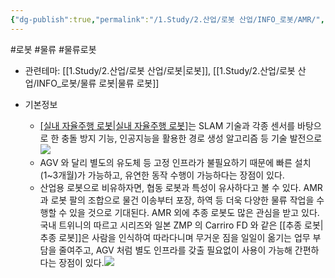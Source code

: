 ```yaml
---
{"dg-publish":true,"permalink":"/1.Study/2.산업/로봇 산업/INFO_로봇/AMR/","created":"2024-11-20T21:02:28.009+09:00","updated":"2025-06-03T20:07:20.095+09:00"}
---
```


#로봇 #물류 #물류로봇

- 관련테마: [[1.Study/2.산업/로봇 산업/로봇\|로봇]], [[1.Study/2.산업/로봇 산업/INFO_로봇/물류 로봇\|물류 로봇]]

- 기본정보
	- [[실내 자율주행 로봇\|실내 자율주행 로봇]](AMR)는 SLAM 기술과 각종 센서를 바탕으로 한 충돌 방지 기능, 인공지능을 활용한 경로 생성 알고리즘 등 기술 발전으로![](https://i.imgur.com/qPOoc19.png)
	- AGV 와 달리 별도의 유도체 등 고정 인프라가 불필요하기 때문에 빠른 설치(1~3개월)가 가능하고, 유연한 동작 수행이 가능하다는 장점이 있다. 
	- 산업용 로봇으로 비유하자면, 협동 로봇과 특성이 유사하다고 볼 수 있다. AMR 과 로봇 팔의 조합으로 물건 이송부터 포장, 하역 등 더욱 다양한 물류 작업을 수행할 수 있을 것으로 기대된다. AMR 외에 추종 로봇도 많은 관심을 받고 있다. 국내 트위니의 따르고 시리즈와 일본 ZMP 의 Carriro FD 와 같은 [[추종 로봇\|추종 로봇]]은 사람을 인식하여 따라다니며 무거운 짐을 일일이 옮기는 업무 부담을 줄여주고, AGV 처럼 별도 인프라를 갖출 필요없이 사용이 가능해 간편하다는 장점이 있다.![](https://i.imgur.com/DrYgB5M.png)
